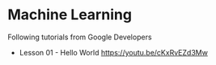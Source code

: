 # Machine Learning #

Following tutorials from Google Developers

* Lesson 01 - Hello World https://youtu.be/cKxRvEZd3Mw